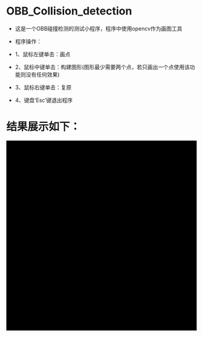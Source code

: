 # OBB_Collision_detection

* 这是一个OBB碰撞检测的测试小程序，程序中使用opencv作为画图工具

* 程序操作：
*	1、鼠标左键单击：画点
*	2、鼠标中键单击：构建图形(图形最少需要两个点，若只画出一个点使用该功能则没有任何效果)
*	3、鼠标右键单击：复原
*	4、键盘‘Esc’键退出程序



# 结果展示如下：
![imgshow](./show.gif)
